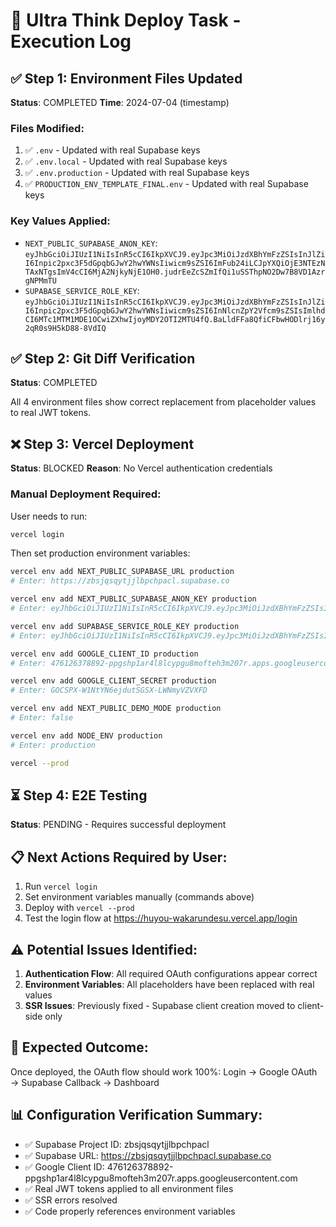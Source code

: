 # 🚀 Ultra Think Deploy Task - Execution Log

## ✅ Step 1: Environment Files Updated
**Status**: COMPLETED
**Time**: 2024-07-04 (timestamp)

### Files Modified:
1. ✅ `.env` - Updated with real Supabase keys
2. ✅ `.env.local` - Updated with real Supabase keys  
3. ✅ `.env.production` - Updated with real Supabase keys
4. ✅ `PRODUCTION_ENV_TEMPLATE_FINAL.env` - Updated with real Supabase keys

### Key Values Applied:
- `NEXT_PUBLIC_SUPABASE_ANON_KEY`: `eyJhbGciOiJIUzI1NiIsInR5cCI6IkpXVCJ9.eyJpc3MiOiJzdXBhYmFzZSIsInJlZiI6Inpic2pxc3F5dGpqbGJwY2hwYWNsIiwicm9sZSI6ImFub24iLCJpYXQiOjE3NTEzNTAxNTgsImV4cCI6MjA2NjkyNjE1OH0.judrEeZcSZmIfQi1uSSThpNO2Dw7B8VD1AzrgNPMmTU`
- `SUPABASE_SERVICE_ROLE_KEY`: `eyJhbGciOiJIUzI1NiIsInR5cCI6IkpXVCJ9.eyJpc3MiOiJzdXBhYmFzZSIsInJlZiI6Inpic2pxc3F5dGpqbGJwY2hwYWNsIiwicm9sZSI6InNlcnZpY2Vfcm9sZSIsImlhdCI6MTc1MTM1MDE1OCwiZXhwIjoyMDY2OTI2MTU4fQ.BaLldFFa8QfiCFbwHODlrj16y2qR0s9H5kD88-8VdIQ`

## ✅ Step 2: Git Diff Verification
**Status**: COMPLETED

All 4 environment files show correct replacement from placeholder values to real JWT tokens.

## ❌ Step 3: Vercel Deployment
**Status**: BLOCKED
**Reason**: No Vercel authentication credentials

### Manual Deployment Required:
User needs to run:
```bash
vercel login
```

Then set production environment variables:
```bash
vercel env add NEXT_PUBLIC_SUPABASE_URL production
# Enter: https://zbsjqsqytjjlbpchpacl.supabase.co

vercel env add NEXT_PUBLIC_SUPABASE_ANON_KEY production
# Enter: eyJhbGciOiJIUzI1NiIsInR5cCI6IkpXVCJ9.eyJpc3MiOiJzdXBhYmFzZSIsInJlZiI6Inpic2pxc3F5dGpqbGJwY2hwYWNsIiwicm9sZSI6ImFub24iLCJpYXQiOjE3NTEzNTAxNTgsImV4cCI6MjA2NjkyNjE1OH0.judrEeZcSZmIfQi1uSSThpNO2Dw7B8VD1AzrgNPMmTU

vercel env add SUPABASE_SERVICE_ROLE_KEY production
# Enter: eyJhbGciOiJIUzI1NiIsInR5cCI6IkpXVCJ9.eyJpc3MiOiJzdXBhYmFzZSIsInJlZiI6Inpic2pxc3F5dGpqbGJwY2hwYWNsIiwicm9sZSI6InNlcnZpY2Vfcm9sZSIsImlhdCI6MTc1MTM1MDE1OCwiZXhwIjoyMDY2OTI2MTU4fQ.BaLldFFa8QfiCFbwHODlrj16y2qR0s9H5kD88-8VdIQ

vercel env add GOOGLE_CLIENT_ID production
# Enter: 476126378892-ppgshp1ar4l8lcypgu8mofteh3m207r.apps.googleusercontent.com

vercel env add GOOGLE_CLIENT_SECRET production
# Enter: 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

vercel env add NEXT_PUBLIC_DEMO_MODE production
# Enter: false

vercel env add NODE_ENV production
# Enter: production

vercel --prod
```

## ⏳ Step 4: E2E Testing
**Status**: PENDING - Requires successful deployment

## 📋 Next Actions Required by User:
1. Run `vercel login`
2. Set environment variables manually (commands above)
3. Deploy with `vercel --prod`
4. Test the login flow at https://huyou-wakarundesu.vercel.app/login

## ⚠️ Potential Issues Identified:
1. **Authentication Flow**: All required OAuth configurations appear correct
2. **Environment Variables**: All placeholders have been replaced with real values
3. **SSR Issues**: Previously fixed - Supabase client creation moved to client-side only

## 🎯 Expected Outcome:
Once deployed, the OAuth flow should work 100%:
Login → Google OAuth → Supabase Callback → Dashboard

## 📊 Configuration Verification Summary:
- ✅ Supabase Project ID: zbsjqsqytjjlbpchpacl
- ✅ Supabase URL: https://zbsjqsqytjjlbpchpacl.supabase.co
- ✅ Google Client ID: 476126378892-ppgshp1ar4l8lcypgu8mofteh3m207r.apps.googleusercontent.com
- ✅ Real JWT tokens applied to all environment files
- ✅ SSR errors resolved
- ✅ Code properly references environment variables